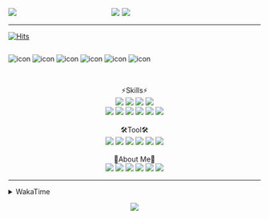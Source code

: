 
  
<p align="center">
<img src="https://capsule-render.vercel.app/api?type=Waving&color=timeGradient&height=300&section=header&text=Backend%20Developer&fontSize=90&fontAlignY=30&desc=It's%20My%20World!&descSize=40"/>

<img src="http://mazassumnida.wtf/api/v2/generate_badge?boj=keinetwork" style="float: left;  width: 40%; max-height=100%;"/>
<img src="https://github-readme-stats.vercel.app/api?username=keinetwork&hide=stars&count_private=true&show_icons=true&theme=radical&bg_color=DEG,7F7FD5,86A8E7,91eae4&title_color=fff&text_color=fff" style="float: right;  width: 55%; max-height=100%;"/>
</p>

<!--![Top Langs](https://github-readme-stats.vercel.app/api/top-langs/?username=keinetwork)-->
<!--![김영석's wakatime stats](https://github-readme-stats.vercel.app/api/wakatime?username=keinetwork)-->
---
[![Hits](https://hits.seeyoufarm.com/api/count/incr/badge.svg?url=https%3A%2F%2Fgithub.com%2Fkeinetwork%2Fkeinetwork&count_bg=%2379C83D&title_bg=%23555555&icon=&icon_color=%23E7E7E7&title=hits&edge_flat=false)](https://hits.seeyoufarm.com)

<div style="display: flex; align-items: flex-start;">
<p align="center">
<img src="https://techstack-generator.vercel.app/java-icon.svg" alt="icon" width="65" height="65" />
<img src="https://techstack-generator.vercel.app/js-icon.svg" alt="icon" width="65" height="65" />
<img src="https://techstack-generator.vercel.app/github-icon.svg" alt="icon" width="65" height="65" />
<img src="https://techstack-generator.vercel.app/mysql-icon.svg" alt="icon" width="65" height="65" />
<img src="https://techstack-generator.vercel.app/python-icon.svg" alt="icon" width="65" height="65" />
<img src="https://techstack-generator.vercel.app/prettier-icon.svg" alt="icon" width="65" height="65" />
</p>
</div>

<p align="center">
<br>⚡Skills⚡<br>
<img src="https://img.shields.io/badge/Java-007396?style=flat-square&logo=Java&logoColor=white" />
<img src="https://img.shields.io/badge/Spring-6DB33F?style=flat-square&logo=Spring&logoColor=white" />
<img src="https://img.shields.io/badge/Spring Boot-6DB33F?style=flat-square&logo=SpringBoot&logoColor=white" />
<img src="https://img.shields.io/badge/Python-3776AB?style=flat-square&logo=Python&logoColor=white" /><br>
<img src="https://img.shields.io/badge/Mysql-4479A1?style=flat-square&logo=Mysql&logoColor=white" />
<img src="https://img.shields.io/badge/MariaDB-003545?style=flat-square&logo=MariaDB&logoColor=white" />
<img src="https://img.shields.io/badge/Oracle-F80000?style=flat-square&logo=Oracle&logoColor=white" />
<img src="https://img.shields.io/badge/HTML5-E34F26?style=flat-square&logo=HTML5&logoColor=white" />
<img src="https://img.shields.io/badge/CSS3-1572B6?style=flat-square&logo=CSS3&logoColor=white" />
<img src="https://img.shields.io/badge/Javascript-F7DF1E?style=flat-square&logo=Javascript&logoColor=black" />
<br><br>🛠️Tool🛠️ <br>
<img src="https://img.shields.io/badge/Git-F05032?style=flat-square&logo=Git&logoColor=white" />
<img src="https://img.shields.io/badge/Github-181717?style=flat-square&logo=Github&logoColor=white" />
<img src="https://img.shields.io/badge/Eclipse-2C2255?style=flat-square&logo=Eclipse&logoColor=white" />
<img src="https://img.shields.io/badge/IntelliJ IDEA-000000?style=flat-square&logo=IntelliJIDEA&logoColor=white" />
<img src="https://img.shields.io/badge/Visual Studio Code-007ACC?style=flat-square&logo=VisualStudioCode&logoColor=white" />
<img src="https://img.shields.io/badge/Slack-4A154B?style=flat-square&logo=Slack&logoColor=white" />
<br><br>🥳About Me🥳<br>
<img src="https://img.shields.io/badge/Gmail-EA4335?style=flat-square&logo=Gmail&logoColor=white" />
<img src="https://img.shields.io/badge/KakaoTalk-FFCD00?style=flat-square&logo=KakaoTalk&logoColor=white" />
<img src="https://img.shields.io/badge/Telegram-26A5E4?style=flat-square&logo=Telegram&logoColor=white" />
<img src="https://img.shields.io/badge/Velog-20C997?style=flat-square&logo=Velog&logoColor=white" />
<img src="https://img.shields.io/badge/Notion-000000?style=flat-square&logo=Notion&logoColor=white" />
<img src="https://img.shields.io/badge/Instagram-E4405F?style=flat-square&logo=Instagram&logoColor=white" />
</p>

---

<details>
<summary>WakaTime</summary>
<div markdown="1">

<!--START_SECTION:waka-->
![Code Time](http://img.shields.io/badge/Code%20Time-80%20hrs%2034%20mins-blue)

![Profile Views](http://img.shields.io/badge/Profile%20Views-5-blue)

**저는 아침형 인간이에요. 🐤** 

```text
🌞 아침         42 commits     ███░░░░░░░░░░░░░░░░░░░░░░   13.77% 
🌆 낮　         147 commits    ████████████░░░░░░░░░░░░░   48.2% 
🌃 저녁         114 commits    █████████░░░░░░░░░░░░░░░░   37.38% 
🌙 밤　         2 commits      ░░░░░░░░░░░░░░░░░░░░░░░░░   0.66%

```
📅 **제가 가장 생산적인 날은 화요일이에요.** 

```text
월요일          51 commits     ████░░░░░░░░░░░░░░░░░░░░░   16.72% 
화요일          76 commits     ██████░░░░░░░░░░░░░░░░░░░   24.92% 
수요일          49 commits     ████░░░░░░░░░░░░░░░░░░░░░   16.07% 
목요일          26 commits     ██░░░░░░░░░░░░░░░░░░░░░░░   8.52% 
금요일          54 commits     ████░░░░░░░░░░░░░░░░░░░░░   17.7% 
토요일          12 commits     █░░░░░░░░░░░░░░░░░░░░░░░░   3.93% 
일요일          37 commits     ███░░░░░░░░░░░░░░░░░░░░░░   12.13%

```


📊 **저는 이번주를 이렇게 시간을 보냈어요.** 

```text
⌚︎ Timezone: Asia/Seoul

💬 프로그래밍 언어들: 
Java                     34 hrs 21 mins      ███████████████████████░░   93.94% 
JavaScript               1 hr 23 mins        █░░░░░░░░░░░░░░░░░░░░░░░░   3.81% 
YAML                     41 mins             ░░░░░░░░░░░░░░░░░░░░░░░░░   1.91% 
XML                      6 mins              ░░░░░░░░░░░░░░░░░░░░░░░░░   0.28% 
SQL                      1 min               ░░░░░░░░░░░░░░░░░░░░░░░░░   0.07%

🔥 에디터들: 
IntelliJ                 19 hrs 55 mins      █████████████░░░░░░░░░░░░   54.46% 
Eclipse                  16 hrs 27 mins      ███████████░░░░░░░░░░░░░░   45.01% 
VS Code                  11 mins             ░░░░░░░░░░░░░░░░░░░░░░░░░   0.53%

🐱‍💻 프로젝트들: 
TIL                      19 hrs 53 mins      █████████████░░░░░░░░░░░░   54.4% 
ToyProject               12 hrs 13 mins      ████████░░░░░░░░░░░░░░░░░   33.44% 
JPAProject               4 hrs 11 mins       ██░░░░░░░░░░░░░░░░░░░░░░░   11.45% 
KDT2_Spring_M1           4 mins              ░░░░░░░░░░░░░░░░░░░░░░░░░   0.19% 
ToyProject3              3 mins              ░░░░░░░░░░░░░░░░░░░░░░░░░   0.16%

💻 운영 체제들: 
Windows                  36 hrs 34 mins      █████████████████████████   100.0%

```

**저는 주로 Java 언어를 사용해요.** 

```text
Java                     3 repos             █████████████████████████   100.0%

```


**타임라인**

![Chart not found](https://raw.githubusercontent.com/keinetwork/keinetwork/main/charts/bar_graph.png) 


 Last Updated on 19/07/2022 18:50:37 UTC
<!--END_SECTION:waka-->
</div>
</details>
<p align="center">
<img src="https://capsule-render.vercel.app/api?section=footer&type=waving&color=timeGradient" />
</p>
